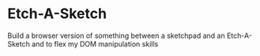 # Etch-A-Sketch
Build a browser version of something between a sketchpad and an Etch-A-Sketch and to flex my DOM manipulation skills
